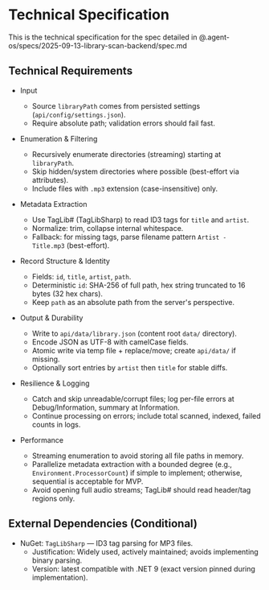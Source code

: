 # Technical Specification

This is the technical specification for the spec detailed in @.agent-os/specs/2025-09-13-library-scan-backend/spec.md

## Technical Requirements

- Input
  - Source `libraryPath` comes from persisted settings (`api/config/settings.json`).
  - Require absolute path; validation errors should fail fast.

- Enumeration & Filtering
  - Recursively enumerate directories (streaming) starting at `libraryPath`.
  - Skip hidden/system directories where possible (best-effort via attributes).
  - Include files with `.mp3` extension (case-insensitive) only.

- Metadata Extraction
  - Use TagLib# (TagLibSharp) to read ID3 tags for `title` and `artist`.
  - Normalize: trim, collapse internal whitespace.
  - Fallback: for missing tags, parse filename pattern `Artist - Title.mp3` (best-effort).

- Record Structure & Identity
  - Fields: `id`, `title`, `artist`, `path`.
  - Deterministic `id`: SHA-256 of full path, hex string truncated to 16 bytes (32 hex chars).
  - Keep `path` as an absolute path from the server's perspective.

- Output & Durability
  - Write to `api/data/library.json` (content root `data/` directory).
  - Encode JSON as UTF-8 with camelCase fields.
  - Atomic write via temp file + replace/move; create `api/data/` if missing.
  - Optionally sort entries by `artist` then `title` for stable diffs.

- Resilience & Logging
  - Catch and skip unreadable/corrupt files; log per-file errors at Debug/Information, summary at Information.
  - Continue processing on errors; include total scanned, indexed, failed counts in logs.

- Performance
  - Streaming enumeration to avoid storing all file paths in memory.
  - Parallelize metadata extraction with a bounded degree (e.g., `Environment.ProcessorCount`) if simple to implement; otherwise, sequential is acceptable for MVP.
  - Avoid opening full audio streams; TagLib# should read header/tag regions only.

## External Dependencies (Conditional)

- NuGet: `TagLibSharp` — ID3 tag parsing for MP3 files.
  - Justification: Widely used, actively maintained; avoids implementing binary parsing.
  - Version: latest compatible with .NET 9 (exact version pinned during implementation).

